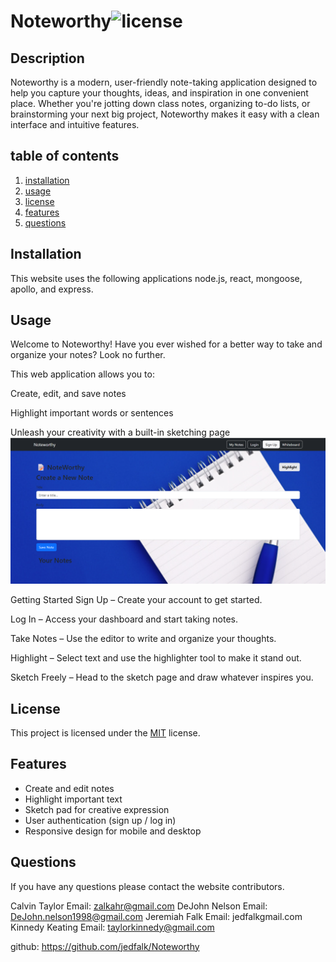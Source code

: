 # Noteworthy![license](https://img.shields.io/badge/license-mit-blue)
 
## Description
Noteworthy is a modern, user-friendly note-taking application designed to help you capture your thoughts, ideas, and inspiration in one convenient place.
Whether you're jotting down class notes, organizing to-do lists, or brainstorming your next big project, Noteworthy makes it easy with a clean interface and intuitive features.

## table of contents
1. [installation](#installation)
2. [usage](#usage)
3. [license](#licence)
4. [features](#features)
5. [questions](#questions)

## Installation
This website uses the following applications node.js, react, mongoose, apollo, and express.


## Usage
Welcome to Noteworthy!
Have you ever wished for a better way to take and organize your notes? Look no further.

This web application allows you to:

Create, edit, and save notes

Highlight important words or sentences

Unleash your creativity with a built-in sketching page
![add notes to website page](./assets/screenshot.png)

Getting Started
Sign Up – Create your account to get started.

Log In – Access your dashboard and start taking notes.

Take Notes – Use the editor to write and organize your thoughts.

Highlight – Select text and use the highlighter tool to make it stand out.

Sketch Freely – Head to the sketch page and draw whatever inspires you.
## License
This project is licensed under the [MIT](https://opensource.org/licenses/MIT) license.

## Features
- Create and edit notes
- Highlight important text
- Sketch pad for creative expression
- User authentication (sign up / log in)
- Responsive design for mobile and desktop

## Questions
If you have any questions please contact the website contributors.

Calvin Taylor Email: zalkahr@gmail.com
DeJohn Nelson Email: DeJohn.nelson1998@gmail.com
Jeremiah Falk Email: jedfalkgmail.com
Kinnedy Keating  Email: taylorkinnedy@gmail.com

github: https://github.com/jedfalk/Noteworthy

  